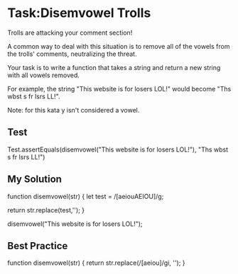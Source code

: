 # Task:Disemvowel Trolls
Trolls are attacking your comment section!

A common way to deal with this situation is to remove all of the vowels from the trolls' comments, neutralizing the threat.

Your task is to write a function that takes a string and return a new string with all vowels removed.

For example, the string "This website is for losers LOL!" would become "Ths wbst s fr lsrs LL!".

Note: for this kata y isn't considered a vowel.
## Test
Test.assertEquals(disemvowel("This website is for losers LOL!"),
  "Ths wbst s fr lsrs LL!")
## My Solution
function disemvowel(str) {
  let test = /[aeiouAEIOU]/g;

  return str.replace(test,'');
}

disemvowel("This website is for losers LOL!");

## Best Practice
function disemvowel(str) {
  return str.replace(/[aeiou]/gi, '');
}
